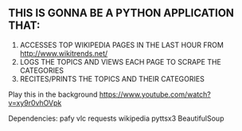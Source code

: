 ## THIS IS GONNA BE A PYTHON APPLICATION THAT:
1. ACCESSES TOP WIKIPEDIA PAGES IN THE LAST HOUR FROM http://www.wikitrends.net/
2. LOGS THE TOPICS AND VIEWS EACH PAGE TO SCRAPE THE CATEGORIES
3. RECITES/PRINTS THE TOPICS AND THEIR CATEGORIES


Play this in the background https://www.youtube.com/watch?v=xy9r0vhOVpk


Dependencies:
pafy
vlc
requests
wikipedia
pyttsx3
BeautifulSoup
